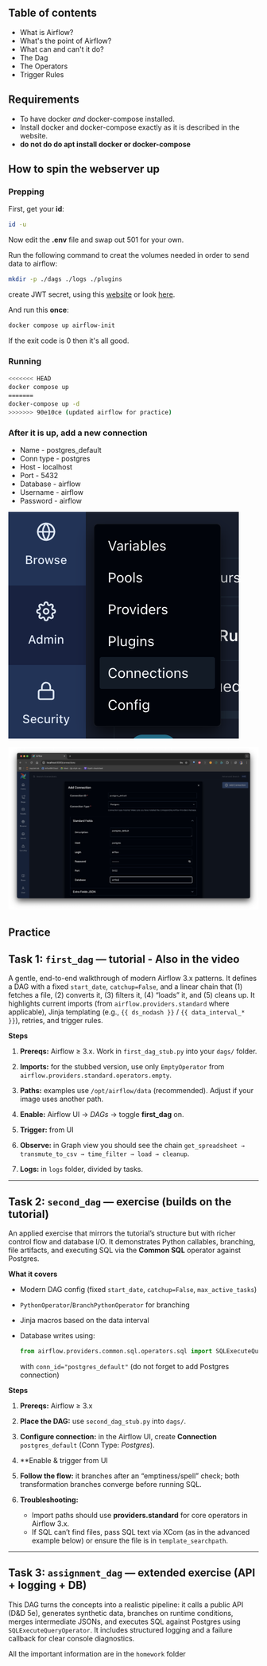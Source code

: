 ## Table of contents

* What is Airflow?
* What's the point of Airflow?
* What can and can't it do?
* The Dag
* The Operators
* Trigger Rules

## Requirements

* To have docker *and* docker-compose installed.
* Install docker and docker-compose exactly as it is described in the website.
* **do not do do apt install docker or docker-compose**

## How to spin the webserver up

### Prepping

First, get your **id**:
```sh
id -u
```

Now edit the **.env** file and swap out 501 for your own.

Run the following command to creat the volumes needed in order to send data to airflow:

```sh
mkdir -p ./dags ./logs ./plugins
```

create JWT secret, using this [website](https://jwtsecrets.com/)
or look [here](https://www.willhaley.com/blog/generate-jwt-with-bash/).

And run this **once**:
```sh
docker compose up airflow-init
```

If the exit code is 0 then it's all good.

### Running

```sh
<<<<<<< HEAD
docker compose up
=======
docker-compose up -d
>>>>>>> 90e10ce (updated airflow for practice)
```

### After it is up, add a new connection

* Name - postgres_default
* Conn type - postgres
* Host - localhost
* Port - 5432
* Database - airflow
* Username - airflow
* Password - airflow

![connection1](imgs/connection1.png)

![connection2](imgs/connection2.png)

## Practice

## Task 1: `first_dag` — tutorial - Also in the video

A gentle, end-to-end walkthrough of modern Airflow 3.x patterns. It defines a DAG with a fixed `start_date`, `catchup=False`, and a linear chain that (1) fetches a file, (2) converts it, (3) filters it, (4) “loads” it, and (5) cleans up. It highlights current imports (from `airflow.providers.standard` where applicable), Jinja templating (e.g., `{{ ds_nodash }}` / `{{ data_interval_* }}`), retries, and trigger rules.

**Steps**

1. **Prereqs:** Airflow ≥ 3.x. Work in `first_dag_stub.py` into your `dags/` folder.
2. **Imports:** for the stubbed version, use only `EmptyOperator` from `airflow.providers.standard.operators.empty`.

3. **Paths:** examples use `/opt/airflow/data` (recommended). Adjust if your image uses another path.
4. **Enable:** Airflow UI → *DAGs* → toggle **first_dag** on.
5. **Trigger:** from UI
   
6. **Observe:** in Graph view you should see the chain
   `get_spreadsheet → transmute_to_csv → time_filter → load → cleanup`.

7. **Logs:** in ```logs``` folder, divided by tasks.

---

## Task 2: `second_dag` — exercise (builds on the tutorial)

An applied exercise that mirrors the tutorial’s structure but with richer control flow and database I/O. It demonstrates Python callables, branching, file artifacts, and executing SQL via the **Common SQL** operator against Postgres.

**What it covers**

* Modern DAG config (fixed `start_date`, `catchup=False`, `max_active_tasks`)
* `PythonOperator`/`BranchPythonOperator` for branching
* Jinja macros based on the data interval
  
* Database writes using:

  ```python
  from airflow.providers.common.sql.operators.sql import SQLExecuteQueryOperator
  ```

  with `conn_id="postgres_default"` (do not forget to add Postgres connection)

**Steps**

1. **Prereqs:** Airflow ≥ 3.x

2. **Place the DAG:** use `second_dag_stub.py` into `dags/`.
3. **Configure connection:** in the Airflow UI, create **Connection** `postgres_default` (Conn Type: *Postgres*).
4. **Enable & trigger from UI
5. **Follow the flow:** it branches after an “emptiness/spell” check; both transformation branches converge before running SQL.
6. **Troubleshooting:**

   * Import paths should use **providers.standard** for core operators in Airflow 3.x.
   * If SQL can’t find files, pass SQL text via XCom (as in the advanced example below) or ensure the file is in `template_searchpath`.

---

## Task 3: `assignment_dag` — extended exercise (API + logging + DB)

This DAG turns the concepts into a realistic pipeline: it calls a public API (D&D 5e), generates synthetic data, branches on runtime conditions, merges intermediate JSONs, and executes SQL against Postgres using `SQLExecuteQueryOperator`. It includes structured logging and a failure callback for clear console diagnostics.

All the important information are in the ```homework``` folder 



